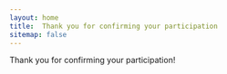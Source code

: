 ```yaml
---
layout: home
title:  Thank you for confirming your participation
sitemap: false
---
```

<p class="lead">Thank you for confirming your participation!</p>



<br clear="all" />
<br clear="all" />
